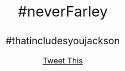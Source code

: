 <head><title>never.farley.</title></head>
<div style="width: 100%;">
  <p style="text-align: center;margin-top: 18%;font-size: 30pt;">#neverFarley</p>
  <p style="text-align: center;font-size: 20pt;">#thatincludesyoujackson</p>
  <p style="text-align: center;font-size: 16pt;"><a class="twitter-share-button" href="https://twitter.com/intent/tweet?hashtags=neverfarley&url=http%3A%2F%2Fhashtagneverfarley.com&via=mutmatt">Tweet This</a></p>
</div>
